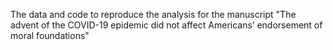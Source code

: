 The data and code to reproduce the analysis for the manuscript "The advent of the COVID-19 epidemic did not affect Americans’ endorsement of moral foundations"

